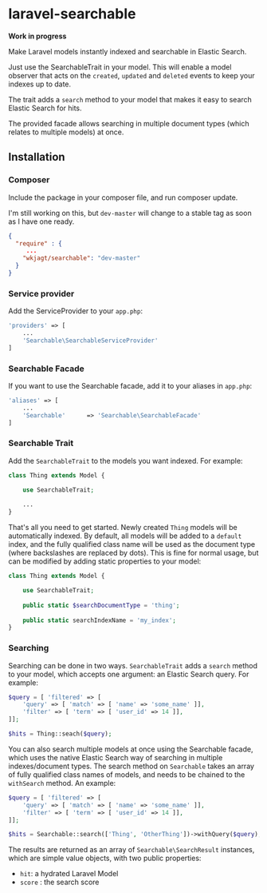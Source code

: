 laravel-searchable
==================

**Work in progress**

Make Laravel models instantly indexed and searchable in Elastic Search.

Just use the SearchableTrait in your model. This will enable a model observer that acts on the `created`, `updated` and `deleted` events to keep your indexes up to date.

The trait adds a `search` method to your model that makes it easy to search Elastic Search for hits.

The provided facade allows searching in multiple document types (which relates to multiple models) at once.

## Installation

### Composer

Include the package in your composer file, and run composer update.

I'm still working on this, but `dev-master` will change to a stable tag as soon as I have one ready.
```json
{
  "require" : {
     ...
    "wkjagt/searchable": "dev-master"
  }
}
```

### Service provider

Add the ServiceProvider to your `app.php`:

```php
'providers' => [
    ...
    'Searchable\SearchableServiceProvider'
]
```

### Searchable Facade

If you want to use the Searchable facade, add it to your aliases in `app.php`:

```php
'aliases' => [
    ...
    'Searchable'      => 'Searchable\SearchableFacade'
]
```

### Searchable Trait

Add the `SearchableTrait` to the models you want indexed. For example:

```php
class Thing extends Model {

    use SearchableTrait;
    
    ...
}
```

That's all you need to get started. Newly created `Thing` models will be automatically indexed. By default, all models will be added to a `default` index, and the fully qualified class name will be used as the document type (where backslashes are replaced by dots). This is fine for normal usage, but can be modified by adding static properties to your model:

```php
class Thing extends Model {

    use SearchableTrait;
    
    public static $searchDocumentType = 'thing';
    
    public static searchIndexName = 'my_index';
}
```

### Searching

Searching can be done in two ways. `SearchableTrait` adds a `search` method to your model, which accepts one argument: an Elastic Search query. For example:

```php
$query = [ 'filtered' => [
    'query' => [ 'match' => [ 'name' => 'some_name' ]],
    'filter' => [ 'term' => [ 'user_id' => 14 ]],
]];

$hits = Thing::seach($query);
```

You can also search multiple models at once using the Searchable facade, which uses the native Elastic Search way of searching in multiple indexes/document types. The search method on `Searchable` takes an array of fully qualified class names of models, and needs to be chained to the `withSearch` method. An example:

```php
$query = [ 'filtered' => [
    'query' => [ 'match' => [ 'name' => 'some_name' ]],
    'filter' => [ 'term' => [ 'user_id' => 14 ]],
]];

$hits = Searchable::search(['Thing', 'OtherThing'])->withQuery($query);
```

The results are returned as an array of `Searchable\SearchResult` instances, which are simple value objects, with two public properties:

- `hit`: a hydrated Laravel Model
- `score` : the search score
